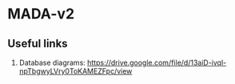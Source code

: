 # MADA-v2

## Useful links
1.  Database diagrams: https://drive.google.com/file/d/13aiD-ivql-npTbgwyLVry0ToKAMEZFpc/view
